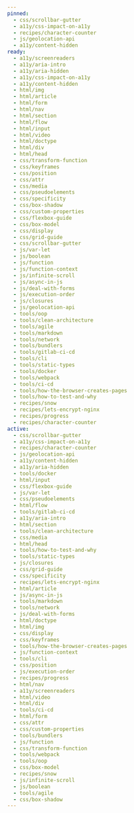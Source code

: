 ```yaml
---
pinned:
  - css/scrollbar-gutter
  - a11y/css-impact-on-a11y
  - recipes/character-counter
  - js/geolocation-api
  - a11y/content-hidden
ready:
  - a11y/screenreaders
  - a11y/aria-intro
  - a11y/aria-hidden
  - a11y/css-impact-on-a11y
  - a11y/content-hidden
  - html/img
  - html/article
  - html/form
  - html/nav
  - html/section
  - html/flow
  - html/input
  - html/video
  - html/doctype
  - html/div
  - html/head
  - css/transform-function
  - css/keyframes
  - css/position
  - css/attr
  - css/media
  - css/pseudoelements
  - css/specificity
  - css/box-shadow
  - css/custom-properties
  - css/flexbox-guide
  - css/box-model
  - css/display
  - css/grid-guide
  - css/scrollbar-gutter
  - js/var-let
  - js/boolean
  - js/function
  - js/function-context
  - js/infinite-scroll
  - js/async-in-js
  - js/deal-with-forms
  - js/execution-order
  - js/closures
  - js/geolocation-api
  - tools/oop
  - tools/clean-architecture
  - tools/agile
  - tools/markdown
  - tools/network
  - tools/bundlers
  - tools/gitlab-ci-cd
  - tools/cli
  - tools/static-types
  - tools/docker
  - tools/webpack
  - tools/ci-cd
  - tools/how-the-browser-creates-pages
  - tools/how-to-test-and-why
  - recipes/snow
  - recipes/lets-encrypt-nginx
  - recipes/progress
  - recipes/character-counter
active:
  - css/scrollbar-gutter
  - a11y/css-impact-on-a11y
  - recipes/character-counter
  - js/geolocation-api
  - a11y/content-hidden
  - a11y/aria-hidden
  - tools/docker
  - html/input
  - css/flexbox-guide
  - js/var-let
  - css/pseudoelements
  - html/flow
  - tools/gitlab-ci-cd
  - a11y/aria-intro
  - html/section
  - tools/clean-architecture
  - css/media
  - html/head
  - tools/how-to-test-and-why
  - tools/static-types
  - js/closures
  - css/grid-guide
  - css/specificity
  - recipes/lets-encrypt-nginx
  - html/article
  - js/async-in-js
  - tools/markdown
  - tools/network
  - js/deal-with-forms
  - html/doctype
  - html/img
  - css/display
  - css/keyframes
  - tools/how-the-browser-creates-pages
  - js/function-context
  - tools/cli
  - css/position
  - js/execution-order
  - recipes/progress
  - html/nav
  - a11y/screenreaders
  - html/video
  - html/div
  - tools/ci-cd
  - html/form
  - css/attr
  - css/custom-properties
  - tools/bundlers
  - js/function
  - css/transform-function
  - tools/webpack
  - tools/oop
  - css/box-model
  - recipes/snow
  - js/infinite-scroll
  - js/boolean
  - tools/agile
  - css/box-shadow
---
```


